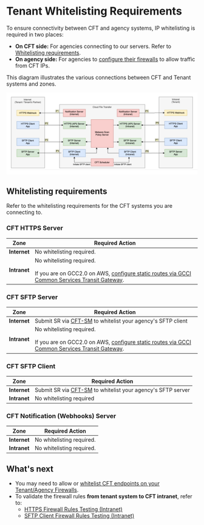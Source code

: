 # Tenant Whitelisting Requirements

To ensure connectivity between CFT and agency systems, IP whitelisting is required in two places:
- **On CFT side:** For agencies connecting to our servers. Refer to [Whitelisting requirements](#whitelisting-requirements).
- **On agency side:** For agencies to [configure their firewalls](/firewall-clearance.md) to allow traffic from CFT IPs. 

This diagram illustrates the various connections between CFT and Tenant systems and zones.

![firewall-clearances](assets/firewall-clearances.png)

<!-- 
<details><summary><b>View a complete reference list of CFT IPs</b></summary>

Note: This IP list corresponds to the diagram shown above.

|  | Internet | Intranet |
|-------------|----------|-----------|
| **Webhook/CFT<br>Notification Server** | **Internet - IP1:**<br>18.143.30.35:443 | **Intranet - IP5:**<br>10.211.0.128/28:443<br>10.211.0.144/28:443<br>10.211.0.160/28:443<br>10.211.0.176/28:443 |
| **CFT HTTPS<br>API Server** | **Internet - IP2:**<br>13.215.24.12:443<br>13.251.95.103:443<br>54.179.172.253:443 | **Intranet - IP6:**<br>10.211.0.128/28:443<br>10.211.0.144/28:443 |
| **CFT SFTP Server** | **Internet - IP3:**<br>*SSH Only:*<br>18.143.254.126:22<br>54.255.69.2:22<br>13.214.73.225:22<br><br>*SSH + Password:*<br>13.228.88.235:22<br>18.142.149.152:22<br>52.221.109.108:22 | **Intranet -  IP7:**<br>10.211.0.128/26:22 |
| **CFT SFTP Client** | **Internet - IP4:**<br>54.255.110.113:22 | **Intranet - IP8:**<br>10.211.0.128/28:22<br>10.211.0.144/28:22<br>10.211.0.160/28:22<br>10.211.0.176/28:22 |

</details>

-->

## Whitelisting requirements

Refer to the whitelisting requirements for the CFT systems you are  connecting to.

### CFT HTTPS Server
| Zone | Required Action |
|------|----------------|
| **Internet** | No whitelisting required.  |
| **Intranet** | No whitelisting required.<br><br>If you are on GCC2.0 on AWS,  [configure static routes via GCCI Common Services Transit Gateway](/tgw/configure-routes.md).|

### CFT SFTP Server

| Zone | Required Action |
|------|----------------|
| **Internet** | Submit SR via [CFT-SM](https://go.gov.sg/cft-sm) to whitelist your agency's SFTP client |
| **Intranet** | No whitelisting required.<br><br>If you are on GCC2.0 on AWS,  [configure static routes via GCCI Common Services Transit Gateway](/tgw/configure-routes.md). |

### CFT SFTP Client

| Zone | Required Action |
|------|----------------|
| **Internet** | Submit SR via [CFT-SM](https://go.gov.sg/cft-sm) to whitelist your agency's SFTP server |
| **Intranet** | No whitelisting required |

### CFT Notification (Webhooks) Server

| Zone | Required Action |
|------|----------------|
| **Internet** | No whitelisting required. |
| **Intranet** | No whitelisting required. |

## What's next

- You may need to allow or [whitelist CFT endpoints on your Tenant/Agency Firewalls](https://docs.developer.tech.gov.sg/docs/cft-additional-docs/firewall-clearance ).
- To validate the firewall rules **from tenant system to CFT intranet**, refer to:
    - [HTTPS Firewall Rules Testing (Intranet)](https://docs.developer.tech.gov.sg/docs/cft-additional-docs/https-firewall)
    - [SFTP Client Firewall Rules Testing (Intranet)](https://docs.developer.tech.gov.sg/docs/cft-additional-docs/sftp-firewall)








<!-- Back up 29 May 2025 


# Tenant Whitelisting Requirements

To ensure connectivity between CFT and agency systems, IP whitelisting is required in two places:
- **On CFT side:** CFT maintains an IP allowlist for agencies connecting to our SFTP services
- **On agency side:** Agencies need to configure their firewalls to allow traffic from CFT IPs. Refer to [Firewall clearance](/firewall-clearance.md).

Note: Most whitelisting requirements have been removed except for SFTP connections, which still require whitelisting on the CFT side.
<br>

Depending on your system and zone, perform the whitelisting steps required.

- [CFT HTTPS Server Whitelisting](#cft-https-server-whitelisting)
- [CFT SFTP Server Whitelisting](#cft-sftp-server-whitelisting)
- [CFT SFTP Client Whitelisting](#cft-sftp-client-whitelisting)
- [CFT Notification (Webhooks) Server Whitelisting](#cft-notification-webhooks-server-whitelisting)

## CFT HTTPS Server Whitelisting

| CFT Zone | Tenant Action |
|---|---|
| **Internet** | None. <br><br>CFT APIs are public and accessible within Singapore for all public IPs.
| **Intranet** | None. <br><br> If you are on GCC2.0 on AWS, follow the steps for [Configuring static routes for routing via GCCI Common Services Transit Gateway to CFT](/tgw/configure-routes.md). |


## CFT SFTP Server Whitelisting

| CFT Zone | Tenant Action |
|---|---|
| **Internet** | Raise an SR via [CFT-SM](https://go.gov.sg/cft-sm) to whitelist **your Tenant SFTP Client** on CFT.
| **Intranet** | None. <br><br> If you are on GCC2.0 on AWS, follow the steps for [Configuring static routes for routing via GCCI Common Services Transit Gateway to CFT](/tgw/configure-routes.md) |

## CFT SFTP Client Whitelisting

| CFT Zone | Tenant Action |
|---|---|
| **Internet** | Raise an SR via [CFT-SM](https://go.gov.sg/cft-sm) to whitelist **your Tenant SFTP Server** on CFT.
| **Intranet** | None.

## CFT Notification (Webhooks) Server Whitelisting

| CFT Zone | Tenant Action |
|---|---|
| **Internet** | None. Whitelisting is not required.
| **Intranet** | None.

## What's next

- To validate the firewall rules **from tenant system to CFT intranet**, refer to:
    - [HTTPS Firewall Rules Testing (Intranet)](https://docs.developer.tech.gov.sg/docs/cft-additional-docs/https-firewall)
    - [SFTP Client Firewall Rules Testing (Intranet)](https://docs.developer.tech.gov.sg/docs/cft-additional-docs/sftp-firewall)

- You may need to allow or [whitelist CFT endpoints on your Tenant/Agency Firewalls](https://docs.developer.tech.gov.sg/docs/cft-additional-docs/firewall-clearance ).


This diagram illustrates CFT Firewall configuration, depicting the various connections between CFT and Tenant systems and zones.

![firewall-clearances](assets/firewall-clearances.png)

<details><summary><b>View a complete reference list of CFT IPs</b></summary>

Note: This IP list corresponds to the diagram shown above.

|  | Internet | Intranet |
|-------------|----------|-----------|
| **Webhook/CFT<br>Notification Server** | **Internet - IP1:**<br>18.143.30.35:443 | **Intranet - IP5:**<br>10.211.0.128/28:443<br>10.211.0.144/28:443<br>10.211.0.160/28:443<br>10.211.0.176/28:443 |
| **CFT HTTPS<br>API Server** | **Internet - IP2:**<br>13.215.24.12:443<br>13.251.95.103:443<br>54.179.172.253:443 | **Intranet - IP6:**<br>10.211.0.128/28:443<br>10.211.0.144/28:443 |
| **CFT SFTP Server** | **Internet - IP3:**<br>*SSH Only:*<br>18.143.254.126:22<br>54.255.69.2:22<br>13.214.73.225:22<br><br>*SSH + Password:*<br>13.228.88.235:22<br>18.142.149.152:22<br>52.221.109.108:22 | **Intranet -  IP7:**<br>10.211.0.128/26:22 |
| **CFT SFTP Client** | **Internet - IP4:**<br>54.255.110.113:22 | **Intranet - IP8:**<br>10.211.0.128/28:22<br>10.211.0.144/28:22<br>10.211.0.160/28:22<br>10.211.0.176/28:22 |

</details>



-->


<!-- Back up 12 July 2024 : remove CLZ FW clearance

Thiru: Got the confirmation (from Sathiya - GCC team) that CLZ FW clearance  is not required anymore for GEN (GDC/GPC) to GCC2.0 or vice-versa traffic (Agency need to clear their FW if there any) , this is effective from 28th june.

## CFT HTTPS Server Whitelisting

| CFT Zone | Tenant Action |
|---|---|
| **Internet** | None. Whitelisting is not required because CFT APIs are public and accessible within Singapore for all public IPs.
| **Intranet** | If you are accessing from GPC, GDC, Agency DC (GEN network) please raise a CLZ Firewall Whitelisting request to GOVTECH AFM SR Admin in [ITSM Portal](https://gccprod.sharepoint.com/sites/GOVTECH-intranet/it/SitePages/AFM_Forms.aspx) (access using GSIB). <br><br>&nbsp;- Go to <b>Network</b> section > <b>GCC Access</b> table<br>&nbsp;- In the entry for <b>MBC server networks to GCC</b>, download the <b>Firewall rules for Cloud Landing Zone request form</b>. <br>&nbsp;-  CFT HTTPS Intranet IPs (IP6): <Br>&nbsp;&nbsp;- **10.211.0.128/28:443**<br>&nbsp;&nbsp;- **10.211.0.144/28:443**
| | If you are on GCC1.0 or GCC2.0 on AWS, follow the steps for [Connecting to CFT VPCE](/vpc/connect.md). |


## CFT SFTP Server Whitelisting

| CFT Zone | Tenant Action |
|---|---|
| **Internet** | Raise an SR via [CFT-SM](https://go.gov.sg/cft-sm) to whitelist **your Tenant SFTP Client** on CFT.
| **Intranet** | If you are accessing from GPC, GDC, Agency DC (GEN network), please raise a CLZ Firewall Whitelisting request to GOVTECH AFM SR Admin in [ITSM Portal](https://gccprod.sharepoint.com/sites/GOVTECH-intranet/it/SitePages/AFM_Forms.aspx) (access using GSIB). <br><br>&nbsp;- Go to <b>Network</b> section > <b>GCC Access</b> table<br>&nbsp;- In the entry for <b>MBC server networks to GCC</b>, download the <b>Firewall rules for Cloud Landing Zone request form</b>. <br>&nbsp;- CFT SFTP Server IP (IP7): <Br>&nbsp;&nbsp;- **10.211.0.128/26:22**
| | If you are on GCC1.0 or GCC2.0 on AWS, follow the steps for [Connecting to CFT VPCE](/vpc/connect.md). |

## CFT SFTP Client Whitelisting

| CFT Zone | Tenant Action |
|---|---|
| **Internet** | Raise an SR via [CFT-SM](https://go.gov.sg/cft-sm) to whitelist **your Tenant SFTP Server** on CFT.
| **Intranet** | Please raise a CLZ Firewall Whitelisting request to GOVTECH AFM SR Admin in [ITSM Portal](https://gccprod.sharepoint.com/sites/GOVTECH-intranet/it/SitePages/AFM_Forms.aspx) (access using GSIB). <br><br>&nbsp;- Go to <b>Network</b> section > <b>GCC Access</b> table<br>&nbsp;- In the entry for <b>MBC server networks to GCC</b>, download the <b>Firewall rules for Cloud Landing Zone request form</b>. <br>&nbsp;- CFT SFTP Client IPs (IP8): <Br>&nbsp;&nbsp;- **10.211.0.128/28:22**<br>&nbsp;&nbsp;- **10.211.0.144/28:22**<br>&nbsp;&nbsp;- **10.211.0.160/28:22**<br>&nbsp;&nbsp;- **10.211.0.176/28:22**

## CFT Notification (Webhooks) Server Whitelisting

| CFT Zone | Tenant Action |
|---|---|
| **Internet** | None. Whitelisting is not required.
| **Intranet** | Please raise a CLZ Firewall Whitelisting request to GOVTECH AFM SR Admin in [ITSM Portal](https://gccprod.sharepoint.com/sites/GOVTECH-intranet/it/SitePages/AFM_Forms.aspx) (access using GSIB). <br><br>&nbsp;- Go to <b>Network</b> section > <b>GCC Access</b> table<br>&nbsp;- In the entry for <b>MBC server networks to GCC</b>, download the <b>Firewall rules for Cloud Landing Zone request form</b>. <br>&nbsp;- CFT Notification Server IPs (IP5): <Br>&nbsp;&nbsp;- **10.211.0.128/28:443** <Br>&nbsp;&nbsp;- **10.211.0.144/28:443**<Br>&nbsp;&nbsp;- **10.211.0.160/28:443**<Br>&nbsp;&nbsp;- **10.211.0.176/28:443** |

## What's next

- To validate the firewall rules **from tenant system to CFT intranet**, refer to:
    - [HTTPS Firewall Rules Testing (Intranet)](https://docs.developer.tech.gov.sg/docs/cft-additional-docs/https-firewall)
    - [SFTP Client Firewall Rules Testing (Intranet)](https://docs.developer.tech.gov.sg/docs/cft-additional-docs/sftp-firewall)

- You may need to allow or [whitelist CFT endpoints on your Tenant/Agency Firewalls](https://docs.developer.tech.gov.sg/docs/cft-additional-docs/firewall-clearance ).


-->


<!--  Back up 13 Jun

## CFT HTTPS Server Whitelisting

| CFT Zone | Tenant Action |
|---|---|
| **Internet** | None. Whitelisting is not required because CFT APIs are public and accessible within Singapore for all public IPs. //// DELETE However, if you want to access CFT APIs from outside of Singapore, you need to raise an SR via [CFT-SM](https://go.gov.sg/cft-sm) with your details. ////
| **Intranet** | If you are accessing from GPC, GDC, Agency DC (GEN network) or from GCC1.0, GCC2.0 on Google Cloud/Azure Cloud: <br><br>• Raise a CLZ Firewall Whitelisting request to GovTech AFM SR Admin at afm_sr_admin@tech.gov.sg and include your system details and CFT HTTPS Intranet IPs (IP6): <Br>&nbsp;&nbsp;- **10.211.0.128/28:443**<br>&nbsp;&nbsp;- **10.211.0.144/28:443**
| | If you are on GCC1.0 or GCC2.0 on AWS, raise an SR via [CFT-SM](https://go.gov.sg/cft-sm) for VPC Private Link setup. |


## CFT SFTP Server Whitelisting

| CFT Zone | Tenant Action |
|---|---|
| **Internet** | Raise an SR via [CFT-SM](https://go.gov.sg/cft-sm) to whitelist **your Tenant SFTP Client** on CFT.
| **Intranet** | If you are accessing from GPC, GDC, Agency DC (GEN network) or from GCC1.0, GCC2.0 on Google Cloud/Azure Cloud: <br><br>• Raise a CLZ Firewall Whitelisting request to GovTech AFM SR Admin at afm_sr_admin@tech.gov.sg and include your system details and CFT SFTP Server IP (IP7): <Br>&nbsp;&nbsp;- **10.211.0.128/26:22**
| | If you are on GCC1.0 or GCC2.0 on AWS, raise an SR via [CFT-SM](https://go.gov.sg/cft-sm) for VPC Private Link setup. |

## CFT SFTP Client Whitelisting

| CFT Zone | Tenant Action |
|---|---|
| **Internet** | Raise an SR via [CFT-SM](https://go.gov.sg/cft-sm) to whitelist **your Tenant SFTP Server** on CFT.
| **Intranet** | Raise a CLZ Firewall Whitelisting request to GovTech AFM SR Admin at afm_sr_admin@tech.gov.sg and include your system details and CFT SFTP Client IPs (IP8): <Br>&nbsp;&nbsp;- **10.211.0.128/28:22**<br>&nbsp;&nbsp;- **10.211.0.144/28:22**<br>&nbsp;&nbsp;- **10.211.0.160/28:22**<br>&nbsp;&nbsp;- **10.211.0.176/28:22**

//// DELETE
| | If you are on GCC1.0 or GCC2.0 on AWS, raise an SR via [CFT-SM](https://go.gov.sg/cft-sm) for VPC Private Link setup. | //// DELETE

## CFT Notification (Webhooks) Server Whitelisting

| CFT Zone | Tenant Action |
|---|---|
| **Internet** | None. Whitelisting is not required.
| **Intranet** | Raise a CLZ Firewall Whitelisting request to GovTech AFM SR Admin at afm_sr_admin@tech.gov.sg and include your system details and CFT Notification Server IPs (IP5): <Br>&nbsp;&nbsp;- **10.211.0.128/28:443** <Br>&nbsp;&nbsp;- **10.211.0.144/28:443**<Br>&nbsp;&nbsp;- **10.211.0.160/28:443**<Br>&nbsp;&nbsp;- **10.211.0.176/28:443** |

-->

